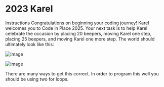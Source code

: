 
# 2023 Karel

Instructions
Congratulations on beginning your coding journey! Karel welcomes you to Code in Place 2025. Your next task is to help Karel celebrate the occasion by placing 20 beepers, moving Karel one step, placing 25 beepers, and moving Karel one more step. The world should ultimately look like this:

![image](https://user-images.githubusercontent.com/97858274/235350240-986d3bd1-b47f-4b58-b600-7809bdeee206.png)

![image](https://user-images.githubusercontent.com/97858274/235350248-9f24e076-de9d-4394-bf21-d16efdb455fc.png)

There are many ways to get this correct. In order to program this well you should be using two for loops. 
